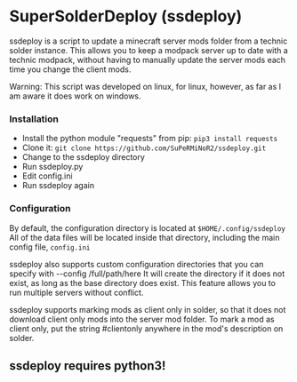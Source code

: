 # SuperSolderDeploy (ssdeploy)
ssdeploy is a script to update a minecraft server mods folder from a technic solder instance. 
This allows you to keep a modpack server up to date with a technic modpack, without having to 
manually update the server mods each time you change the client mods.

Warning: This script was developed on linux, for linux, however, as far as I am aware it does work on windows.

### Installation
* Install the python module "requests" from pip: `pip3 install requests`
* Clone it: `git clone https://github.com/SuPeRMiNoR2/ssdeploy.git`
* Change to the ssdeploy directory
* Run ssdeploy.py
* Edit config.ini
* Run ssdeploy again

### Configuration
By default, the configuration directory is located at `$HOME/.config/ssdeploy`
All of the data files will be located inside that directory, including the main config file, `config.ini`

ssdeploy also supports custom configuration directories that you can specify with --config /full/path/here 
It will create the directory if it does not exist, as long as the base directory does exist. 
This feature allows you to run multiple servers without conflict.

ssdeploy supports marking mods as client only in solder, so that it does not download client only mods 
into the server mod folder. To mark a mod as client only, put the string #clientonly anywhere 
in the mod's description on solder.

## ssdeploy requires python3!
